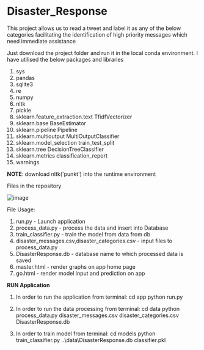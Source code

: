 # Disaster_Response

This project allows us to read a tweet and label it as any of the below categories facilitating the identification of high priority messages which need immediate assistance

Just download the project folder and run it in the local conda environment. 
I have utilised the below packages and libraries

1. sys
2. pandas
3. sqlite3
4. re 
5. numpy
6. nltk
7. pickle
8. sklearn.feature_extraction.text TfidfVectorizer
9. sklearn.base BaseEstimator
10. sklearn.pipeline Pipeline
11. sklearn.multioutput MultiOutputClassifier
12. sklearn.model_selection train_test_split
13. sklearn.tree DecisionTreeClassifier
14. sklearn.metrics classification_report
15. warnings

**NOTE**: download nltk('punkt') into the runtime environment

Files in the repository

![image](https://user-images.githubusercontent.com/117662647/211130962-e9575423-375a-4546-8eaa-97a711afc6aa.png)

File Usage:

1. run.py - Launch application
2. process_data.py - process the data and insert into Database
3. train_classifier.py - train the model from data from db
4. disaster_messages.csv,disaster_categories.csv - input files to process_data.py
5. DisasterResponse.db - database name to which processed data is saved
6. master.html - render graphs on app home page
7. go.html - render model input and prediction on app

**RUN Application**

1. In order to run the application from terminal: 
cd app
python run.py

2. In order to run the data processing from terminal:
cd data
python process_data.py disaster_messages.csv disaster_categories.csv DisasterResponse.db

3. In order to train model from terminal:
cd models
python train_classifier.py ..\data\DisasterResponse.db classifier.pkl
